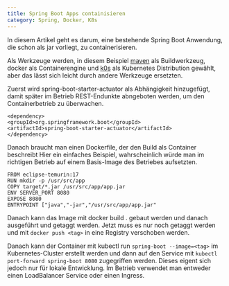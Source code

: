 ```yaml
---
title: Spring Boot Apps containisieren
category: Spring, Docker, K8s
---
```


In diesem Artikel geht es darum, eine bestehende Spring Boot Anwendung, die schon als jar vorliegt, zu containerisieren.

Als Werkzeuge werden, in diesem Beispiel [maven](https://maven.apache.org/) als Buildwerkzeug, docker als Containerengine und [k0s](https://k0sproject.io) als Kubernetes Distribution gewählt, aber das lässt sich leicht durch andere Werkzeuge ersetzten.

Zuerst wird spring-boot-starter-actuator als Abhängigkeit hinzugefügt, damit später im Betrieb REST-Endunkte abngeboten werden, um den Containerbetrieb zu überwachen.

```
<dependency>
<groupId>org.springframework.boot</groupId>
<artifactId>spring-boot-starter-actuator</artifactId>
</dependency>
```

Danach braucht man einen Dockerfile, der den Build als Container beschreibt Hier ein einfaches Beispiel, wahrscheinlich würde man im richtigen Betrieb auf einem Basis-Image des Betriebes aufsetzten.

```
FROM eclipse-temurin:17
RUN mkdir -p /usr/src/app
COPY target/*.jar /usr/src/app/app.jar
ENV SERVER_PORT 8080
EXPOSE 8080
ENTRYPOINT ["java","-jar","/usr/src/app/app.jar"
```

Danach kann das Image mit docker build . gebaut werden und danach ausgeführt und getaggt werden. Jetzt muss es nur noch getaggt werden und mit `docker push <tag>` in eine Registry verschoben werden.

Danach kann der Container mit kubectl run `spring-boot --image=<tag>` im Kubernetes-Cluster erstellt werden und dann auf den Service mit `kubectl port-forward spring-boot 8080` zugegriffen werden. Dieses eigent sich jedoch nur für lokale Entwicklung. Im Betrieb verwendet man entweder einen LoadBalancer Service oder einen Ingress.
